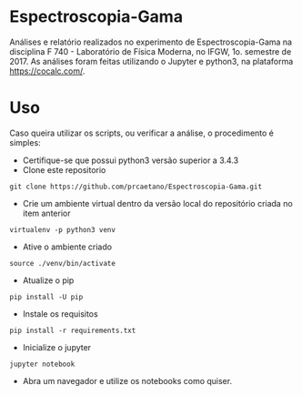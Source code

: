 # Espectroscopia-Gama
Análises e relatório realizados no experimento de Espectroscopia-Gama na disciplina F 740 - Laboratório de Física Moderna, no IFGW, 1o. semestre de 2017.
As análises foram feitas utilizando o Jupyter e python3, na plataforma https://cocalc.com/.

# Uso
Caso queira utilizar os scripts, ou verificar a análise, o procedimento é simples:

* Certifique-se que possui python3 versão superior a 3.4.3
* Clone este repositorio

`
git clone https://github.com/prcaetano/Espectroscopia-Gama.git
`

* Crie um ambiente virtual dentro da versão local do repositório criada no item anterior

`
virtualenv -p python3 venv
`

* Ative o ambiente criado

`
source ./venv/bin/activate
`

* Atualize o pip

`
pip install -U pip
`

* Instale os requisitos

`
pip install -r requirements.txt
`

* Inicialize o jupyter

`
jupyter notebook
`

* Abra um navegador e utilize os notebooks como quiser.
